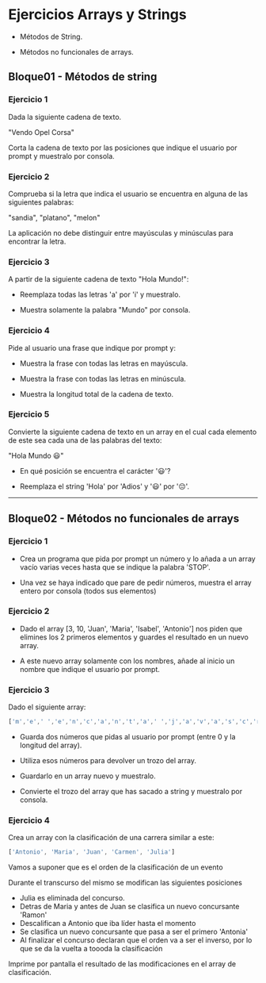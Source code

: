 # Ejercicios Arrays y Strings

- Métodos de String.

- Métodos no funcionales de arrays.

## Bloque01 - Métodos de string

### Ejercicio 1

Dada la siguiente cadena de texto.

"Vendo Opel Corsa"

Corta la cadena de texto por las posiciones que indique el usuario por prompt y muestralo por consola.

### Ejercicio 2

Comprueba si la letra que indica el usuario se encuentra en alguna de las siguientes palabras:

"sandia", "platano", "melon"

La aplicación no debe distinguir entre mayúsculas y minúsculas para encontrar la letra.

### Ejercicio 3

A partir de la siguiente cadena de texto "Hola Mundo!":

- Reemplaza todas las letras 'a' por 'i' y muestralo.

- Muestra solamente la palabra "Mundo" por consola.

### Ejercicio 4

Pide al usuario una frase que indique por prompt y:

- Muestra la frase con todas las letras en mayúscula.

- Muestra la frase con todas las letras en minúscula.

- Muestra la longitud total de la cadena de texto.

### Ejercicio 5

Convierte la siguiente cadena de texto en un array en el cual cada elemento de este sea cada una de las palabras del texto:

"Hola Mundo 😃"

- En qué posición se encuentra el carácter '😃'?

- Reemplaza el string 'Hola' por 'Adios' y '😃' por '😔'.


---


## Bloque02 - Métodos no funcionales de arrays

### Ejercicio 1

- Crea un programa que pida por prompt un número y lo añada a un array vacío varias veces
  hasta que se indique la palabra 'STOP'.

- Una vez se haya indicado que pare de pedir números, muestra el array entero por consola (todos sus elementos)

### Ejercicio 2

- Dado el array [3, 10, 'Juan', 'Maria', 'Isabel', 'Antonio'] nos piden que elimines los 2 primeros elementos
  y guardes el resultado en un nuevo array.

- A este nuevo array solamente con los nombres, añade al inicio un nombre que indique el usuario por prompt.

### Ejercicio 3

Dado el siguiente array:

```javascript
['m','e',' ','e','n','c','a','n','t','a',' ','j','a','v','a','s','c','r','i','p','t']
```

- Guarda dos números que pidas al usuario por prompt (entre 0 y la longitud del array).

- Utiliza esos números para devolver un trozo del array.

- Guardarlo en un array nuevo y muestralo.

- Convierte el trozo del array que has sacado a string y muestralo por consola.

### Ejercicio 4

Crea un array con la clasificación de una carrera similar a este:

```javascript
['Antonio', 'Maria', 'Juan', 'Carmen', 'Julia']
```

Vamos a suponer que es el orden de la clasificación de un evento

Durante el transcurso del mismo se modifican las siguientes posiciones

- Julia es eliminada del concurso.
- Detras de Maria y antes de Juan se clasifica un nuevo concursante 'Ramon'
- Descalifican a Antonio que iba líder hasta el momento
- Se clasifica un nuevo concursante que pasa a ser el primero 'Antonia'
- Al finalizar el concurso declaran que el orden va a ser el inverso, por lo que se da la vuelta a toooda la clasificación

Imprime por pantalla el resultado de las modificaciones en el array de clasificación.



